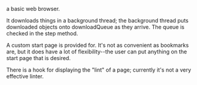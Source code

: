 a basic web browser.

It downloads things in a background thread; the background thread puts downloaded objects onto downloadQueue as they arrive.  The queue is checked in the step method.

A custom start page is provided for.  It's not as convenient as bookmarks are, but it does have a lot of flexibility--the user can put anything on the start page that is desired.

There is a hook for displaying the "lint" of a page; currently it's not a very effective linter.